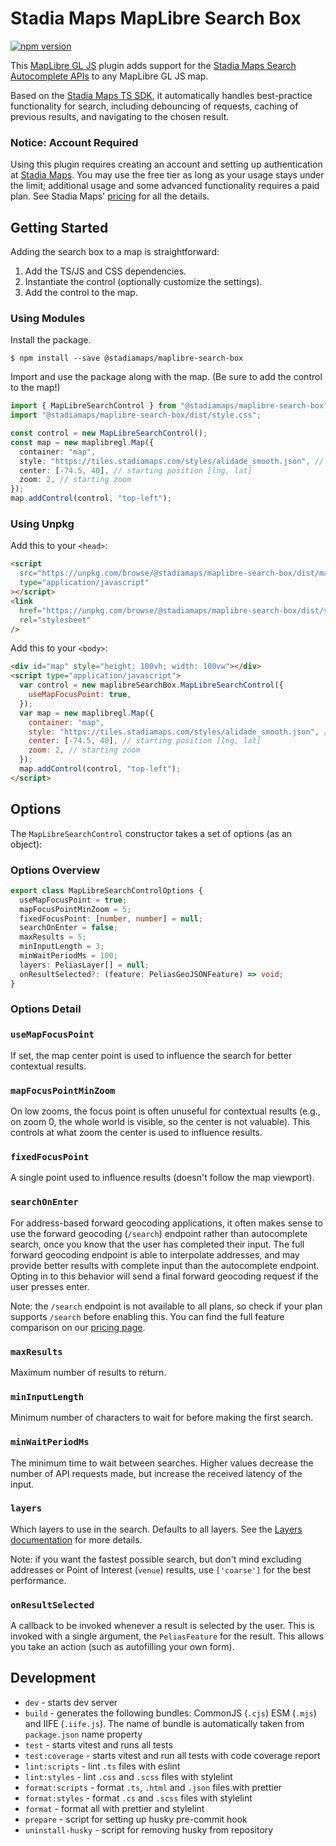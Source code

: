 # Stadia Maps MapLibre Search Box

[![npm version](https://badge.fury.io/js/@stadiamaps%2Fmaplibre-search-box.svg)](https://badge.fury.io/js/@stadiamaps%2Fmaplibre-search-box)

This [MapLibre GL JS](https://maplibre.org/projects/maplibre-gl-js/) plugin adds support for the [Stadia Maps Search
Autocomplete APIs](https://docs.stadiamaps.com/geocoding-search-autocomplete/overview/) to any MapLibre GL JS map.

Based on the [Stadia Maps TS SDK](https://www.npmjs.com/package/@stadiamaps/api), it automatically handles best-practice
functionality for search, including debouncing of requests, caching of previous results, and navigating to the chosen result.

### Notice: Account Required

Using this plugin requires creating an account and setting up authentication at [Stadia Maps](https://stadiamaps.com).
You may use the free tier as long as your usage stays under the limit; additional usage and some advanced functionality
requires a paid plan. See Stadia Maps' [pricing](https://stadiamaps.com/pricing/) for all the details.

## Getting Started

Adding the search box to a map is straightforward:

1. Add the TS/JS and CSS dependencies.
2. Instantiate the control (optionally customize the settings).
3. Add the control to the map.

### Using Modules

Install the package.

```shell
$ npm install --save @stadiamaps/maplibre-search-box
```

Import and use the package along with the map. (Be sure to add the control to the map!)

```typescript
import { MapLibreSearchControl } from "@stadiamaps/maplibre-search-box";
import "@stadiamaps/maplibre-search-box/dist/style.css";

const control = new MapLibreSearchControl();
const map = new maplibregl.Map({
  container: "map",
  style: "https://tiles.stadiamaps.com/styles/alidade_smooth.json", // stylesheet location
  center: [-74.5, 40], // starting position [lng, lat]
  zoom: 2, // starting zoom
});
map.addControl(control, "top-left");
```

### Using Unpkg

Add this to your `<head>`:

```html
<script
  src="https://unpkg.com/browse/@stadiamaps/maplibre-search-box/dist/maplibre-search-box.umd.js"
  type="application/javascript"
></script>
<link
  href="https://unpkg.com/browse/@stadiamaps/maplibre-search-box/dist/style.css"
  rel="stylesheet"
/>
```

Add this to your `<body>`:

```html
<div id="map" style="height: 100vh; width: 100vw"></div>
<script type="application/javascript">
  var control = new maplibreSearchBox.MapLibreSearchControl({
    useMapFocusPoint: true,
  });
  var map = new maplibregl.Map({
    container: "map",
    style: "https://tiles.stadiamaps.com/styles/alidade_smooth.json", // stylesheet location
    center: [-74.5, 40], // starting position [lng, lat]
    zoom: 2, // starting zoom
  });
  map.addControl(control, "top-left");
</script>
```

## Options

The `MapLibreSearchControl` constructor takes a set of options (as an object):

### Options Overview

```typescript
export class MapLibreSearchControlOptions {
  useMapFocusPoint = true;
  mapFocusPointMinZoom = 5;
  fixedFocusPoint: [number, number] = null;
  searchOnEnter = false;
  maxResults = 5;
  minInputLength = 3;
  minWaitPeriodMs = 100;
  layers: PeliasLayer[] = null;
  onResultSelected?: (feature: PeliasGeoJSONFeature) => void;
}
```

### Options Detail

### `useMapFocusPoint`

If set, the map center point is used to influence the search for better contextual results.

### `mapFocusPointMinZoom`

On low zooms, the focus point is often unuseful for contextual results (e.g., on zoom 0, the whole world is visible, so
the center is not valuable). This controls at what zoom the center is used to influence results.

### `fixedFocusPoint`

A single point used to influence results (doesn't follow the map viewport).

### `searchOnEnter`

For address-based forward geocoding applications, it often makes sense to use the forward geocoding (`/search`) endpoint
rather than autocomplete search, once you know that the user has completed their input. The full forward geocoding
endpoint is able to interpolate addresses, and may provide better results with complete input than the autocomplete
endpoint. Opting in to this behavior will send a final forward geocoding request if the user presses enter.

Note: the `/search` endpoint is not available to all plans, so check if your plan supports `/search` before enabling
this. You can find the full feature comparison on our [pricing page](https://stadiamaps.com/pricing/).

### `maxResults`

Maximum number of results to return.

### `minInputLength`

Minimum number of characters to wait for before making the first search.

### `minWaitPeriodMs`

The minimum time to wait between searches. Higher values decrease the number of API requests made, but increase the
received latency of the input.

### `layers`

Which layers to use in the search. Defaults to all layers. See
the [Layers documentation](https://docs.stadiamaps.com/geocoding-search-autocomplete/layers/) for more details.

Note: if you want the fastest possible search, but don't mind excluding addresses or Point of Interest (`venue`)
results, use `['coarse']` for the best performance.

### `onResultSelected`

A callback to be invoked whenever a result is selected by the user. This is invoked with a single argument, the
`PeliasFeature` for the result. This allows you take an action (such as autofilling your own form).

## Development

- `dev` - starts dev server
- `build` - generates the following bundles: CommonJS (`.cjs`) ESM (`.mjs`) and IIFE (`.iife.js`). The name of bundle is automatically taken from `package.json` name property
- `test` - starts vitest and runs all tests
- `test:coverage` - starts vitest and run all tests with code coverage report
- `lint:scripts` - lint `.ts` files with eslint
- `lint:styles` - lint `.css` and `.scss` files with stylelint
- `format:scripts` - format `.ts`, `.html` and `.json` files with prettier
- `format:styles` - format `.cs` and `.scss` files with stylelint
- `format` - format all with prettier and stylelint
- `prepare` - script for setting up husky pre-commit hook
- `uninstall-husky` - script for removing husky from repository
